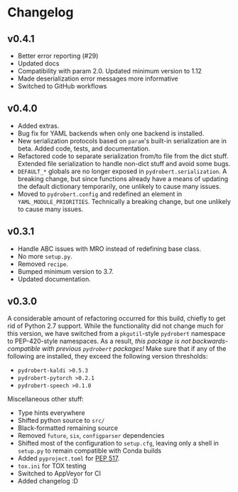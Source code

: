 # Changelog

## v0.4.1

- Better error reporting (#29)
- Updated docs
- Compatibility with param 2.0. Updated minimum version to 1.12
- Made deserialization error messages more informative
- Switched to GitHub workflows

## v0.4.0

- Added extras.
- Bug fix for YAML backends when only one backend is installed.
- New serialization protocols based on `param`'s built-in serialization are in
  beta. Added code, tests, and documentation.
- Refactored code to separate serialization from/to file from the dict stuff.
  Extended file serialization to handle non-dict stuff and avoid some bugs.
- `DEFAULT_*` globals are no longer exposed in `pydrobert.serialization`. A
  breaking change, but since functions already have a means of updating the
  default dictionary temporarily, one unlikely to cause many issues.
- Moved to `pydrobert.config` and redefined an element in
  `YAML_MODULE_PRIORITIES`. Technically a breaking change, but one unlikely to
  cause many issues.

## v0.3.1

- Handle ABC issues with MRO instead of redefining base class.
- No more `setup.py`.
- Removed `recipe`.
- Bumped minimum version to 3.7.
- Updated documentation.

## v0.3.0

A considerable amount of refactoring occurred for this build, chiefly to get
rid of Python 2.7 support. While the functionality did not change much for this
version, we have switched from a `pkgutil`-style `pydrobert` namespace to
PEP-420-style namespaces. As a result, *this package is not
backwards-compatible with previous `pydrobert` packages!* Make sure that if any
of the following are installed, they exceed the following version thresholds:

- `pydrobert-kaldi >0.5.3`
- `pydrobert-pytorch >0.2.1`
- `pydrobert-speech >0.1.0`

Miscellaneous other stuff:

- Type hints everywhere
- Shifted python source to `src/`
- Black-formatted remaining source
- Removed `future`, `six`, `configparser` dependencies
- Shifted most of the configuration to `setup.cfg`, leaving only a shell
  in `setup.py` to remain compatible with Conda builds
- Added `pyproject.toml` for [PEP
  517](https://www.python.org/dev/peps/pep-0517/).
- `tox.ini` for TOX testing
- Switched to AppVeyor for CI
- Added changelog :D
